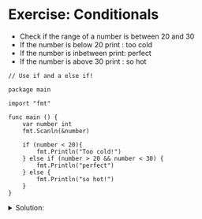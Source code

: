 # Exercise: Conditionals

- Check if the range of a number is between 20 and 30
- If the number is below 20 print : too cold
- If the number is inbetween print: perfect
- If the number is above 30 print : so hot

```golang
// Use if and a else if!

package main

import "fmt"

func main () {
	var number int
	fmt.Scanln(&number)
	
	if (number < 20){
		fmt.Println("Too cold!")
	} else if (number > 20 && number < 30) {
		fmt.Println("perfect")
	} else {
		fmt.Println("so hot!")
	}
}
```

<details>
<summary> Solution: </summary>

```golang
package main

import "fmt"

func main () {
	var number int
	fmt.Scanln(&number)
	
	if (number < 20){
		fmt.Println("Too cold!")
	} else if (number > 20 && number < 30) {
		fmt.Println("perfect")
	} else {
		fmt.Println("so hot!")
	}
	
}
```

</details>

